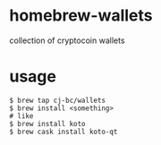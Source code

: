 # homebrew-wallets

collection of cryptocoin wallets

# usage

```
$ brew tap cj-bc/wallets
$ brew install <something>
# like
$ brew install koto
$ brew cask install koto-qt
```
